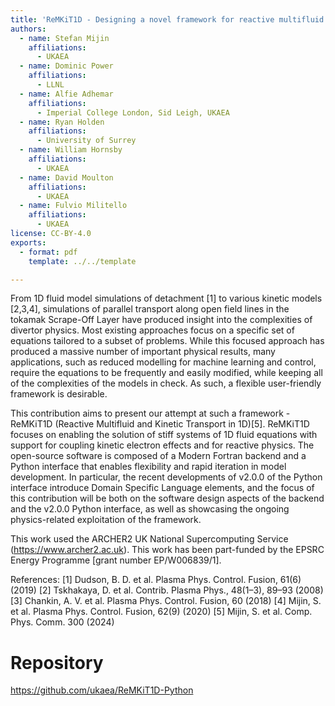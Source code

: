 ```yaml
---
title: 'ReMKiT1D - Designing a novel framework for reactive multifluid and kinetic model development for the tokamak Scrape-Off Layer'
authors:
  - name: Stefan Mijin
    affiliations:
      - UKAEA
  - name: Dominic Power
    affiliations:
      - LLNL
  - name: Alfie Adhemar
    affiliations:
      - Imperial College London, Sid Leigh, UKAEA
  - name: Ryan Holden
    affiliations:
      - University of Surrey
  - name: William Hornsby
    affiliations:
      - UKAEA
  - name: David Moulton
    affiliations:
      - UKAEA
  - name: Fulvio Militello
    affiliations:
      - UKAEA
license: CC-BY-4.0
exports:
  - format: pdf
    template: ../../template

---
```


From 1D fluid model simulations of detachment [1] to various kinetic models [2,3,4], simulations of parallel transport along open field lines in the tokamak Scrape-Off Layer have produced insight into the complexities of divertor physics. Most existing approaches focus on a specific set of equations tailored to a subset of problems. While this focused approach has produced a massive number of important physical results, many applications, such as reduced modelling for machine learning and control, require the equations to be frequently and easily modified, while keeping all of the complexities of the models in check. As such, a flexible user-friendly framework is desirable. 

This contribution aims to present our attempt at such a framework - ReMKiT1D (Reactive Multifluid and Kinetic Transport in 1D)[5]. ReMKiT1D focuses on enabling the solution of stiff systems of 1D fluid equations with support for coupling kinetic electron effects and for reactive physics. The open-source software is composed of a Modern Fortran backend and a Python interface that enables flexibility and rapid iteration in model development. In particular, the recent developments of v2.0.0 of the Python interface introduce Domain Specific Language elements, and the focus of this contribution will be both on the software design aspects of the backend and the v2.0.0 Python interface, as well as showcasing the ongoing physics-related exploitation of the framework.

This work used the ARCHER2 UK National Supercomputing Service (https://www.archer2.ac.uk).
This work has been part-funded by the EPSRC Energy Programme [grant number EP/W006839/1].

References:
[1] Dudson, B. D. et al. Plasma Phys. Control. Fusion, 61(6) (2019)
[2] Tskhakaya, D. et al. Contrib. Plasma Phys., 48(1–3), 89–93 (2008)
[3] Chankin, A. V. et al. Plasma Phys. Control. Fusion, 60 (2018)
[4] Mijin, S. et al. Plasma Phys. Control. Fusion, 62(9) (2020)
[5] Mijin, S. et al. Comp. Phys. Comm. 300 (2024)

# Repository
https://github.com/ukaea/ReMKiT1D-Python 


